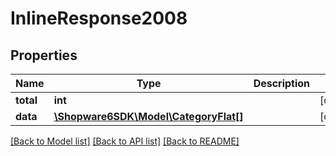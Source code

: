 # InlineResponse2008

## Properties
Name | Type | Description | Notes
------------ | ------------- | ------------- | -------------
**total** | **int** |  | [optional] 
**data** | [**\Shopware6SDK\Model\CategoryFlat[]**](CategoryFlat.md) |  | [optional] 

[[Back to Model list]](../../README.md#documentation-for-models) [[Back to API list]](../../README.md#documentation-for-api-endpoints) [[Back to README]](../../README.md)

